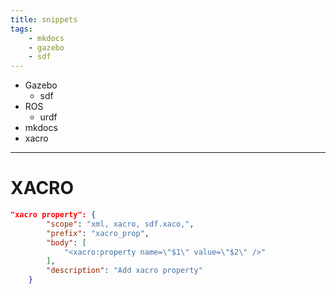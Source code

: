 ```yaml
---
title: snippets
tags:
    - mkdocs
    - gazebo
    - sdf
---
```


- Gazebo
  * sdf
- ROS
  * urdf
- mkdocs
- xacro

---

# XACRO

```json title="xacro.code-snippet demo"
"xacro property": {
		"scope": "xml, xacro, sdf.xaco,",
		"prefix": "xacro_prop",
		"body": [
			"<xacro:property name=\"$1\" value=\"$2\" />"
		],
		"description": "Add xacro property"
	}
```